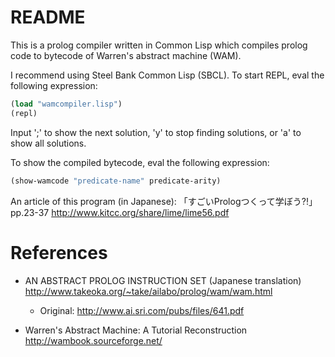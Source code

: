 # README #

This is a prolog compiler written in Common Lisp which compiles prolog code to bytecode of Warren's abstract machine (WAM).

I recommend using Steel Bank Common Lisp (SBCL).
To start REPL, eval the following expression: 
```lisp
(load "wamcompiler.lisp")
(repl)
```

Input ';' to show the next solution, 'y' to stop finding solutions, or 'a' to show all solutions.

To show the compiled bytecode, eval the following expression:
```lisp
(show-wamcode "predicate-name" predicate-arity)
```

An article of this program (in Japanese):
「すごいPrologつくって学ぼう?!」 pp.23-37
http://www.kitcc.org/share/lime/lime56.pdf

# References #
* AN ABSTRACT PROLOG INSTRUCTION SET (Japanese translation)
http://www.takeoka.org/~take/ailabo/prolog/wam/wam.html
    * Original: http://www.ai.sri.com/pubs/files/641.pdf

* Warren's Abstract Machine: A Tutorial Reconstruction
http://wambook.sourceforge.net/
